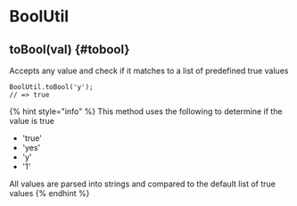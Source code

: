 # BoolUtil

## toBool\(val\) {#tobool}

Accepts any value and check if it matches to a list of predefined true values

```text
BoolUtil.toBool('y');
// => true
```

{% hint style="info" %}
This method uses the following to determine if the value is true

* 'true'
* 'yes'
* 'y'
* '1'

All values are parsed into strings and compared to the default list of true values
{% endhint %}


